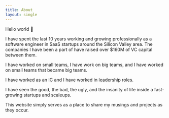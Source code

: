 ```yaml
---
title: About
layout: single
---
```

Hello world :wave:

I have spent the last 10 years working and growing professionally as a software engineer in SaaS startups around the Silicon Valley area. The companies I have been a part of have raised over $160M of VC capital between them.

I have worked on small teams, I have work on big teams, and I have worked on small teams that became big teams.

I have worked as an IC and I have worked in leadership roles.

I have seen the good, the bad, the ugly, and the insanity of life inside a fast-growing startups and scaleups.

This website simply serves as a place to share my musings and projects as they occur.